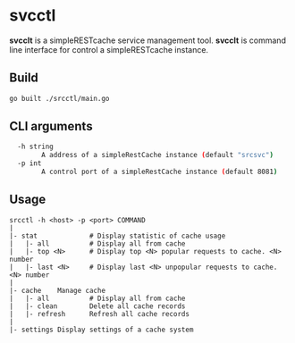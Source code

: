 # svcctl

**svcclt** is a simpleRESTcache service management tool.
**svcclt** is command line interface for control a simpleRESTcache instance.

## Build 
```bash
go built ./srcctl/main.go
```

## CLI arguments
```bash
  -h string
    	A address of a simpleRestCache instance (default "srcsvc")
  -p int
    	A control port of a simpleRestCache instance (default 8081)
```

## Usage
    srcctl -h <host> -p <port> COMMAND
    |
    |- stat 	        # Display statistic of cache usage
    |   |- all		    # Display all from cache
    |   |- top <N>	    # Display top <N> popular requests to cache. <N> number 
    |   |- last <N>	    # Display last <N> unpopular requests to cache. <N> number
    |
    |- cache	Manage cache
    |   |- all		    # Display all from cache
    |   |- clean		Delete all cache records
    |   |- refresh		Refresh all cache records
    |
    |- settings	Display settings of a cache system